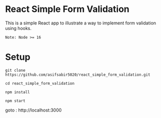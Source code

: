 # React Simple Form Validation
This is a simple React app to illustrate a way to implement form validation using hooks. 


`Note: Node >= 16`

# Setup
`git clone https://github.com/asifsabir5020/react_simple_form_validation.git`

`cd react_simple_form_validation`

`npm install`

`npm start`

goto : http://localhost:3000
